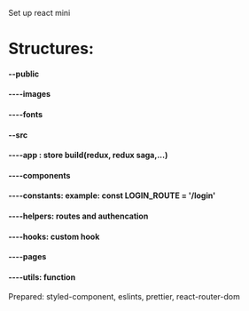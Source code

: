 Set up react mini

# Structures:
#### --public
#### ----images
#### ----fonts
#### --src
#### ----app : store build(redux, redux saga,...)
#### ----components
#### ----constants: example: const LOGIN_ROUTE = '/login'
#### ----helpers: routes and authencation
#### ----hooks: custom hook
#### ----pages
#### ----utils: function 

Prepared: styled-component, eslints, prettier, react-router-dom
